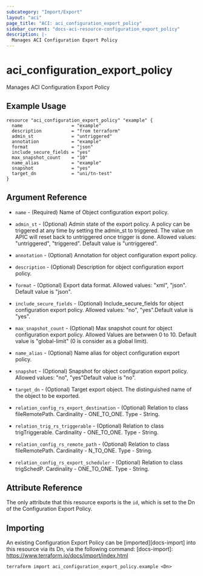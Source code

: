 ```yaml
---
subcategory: "Import/Export"
layout: "aci"
page_title: "ACI: aci_configuration_export_policy"
sidebar_current: "docs-aci-resource-configuration_export_policy"
description: |-
  Manages ACI Configuration Export Policy
---
```


# aci_configuration_export_policy

Manages ACI Configuration Export Policy

## Example Usage

```hcl
resource "aci_configuration_export_policy" "example" {
  name                  = "example"
  description           = "from terraform"
  admin_st              = "untriggered"
  annotation            = "example"
  format                = "json"
  include_secure_fields = "yes"
  max_snapshot_count    = "10"
  name_alias            = "example"
  snapshot              = "yes"
  target_dn             = "uni/tn-test"
}
```

## Argument Reference

- `name` - (Required) Name of Object configuration export policy.
- `admin_st` - (Optional) Admin state of the export policy. A policy can be triggered at any time by setting the admin_st to triggered. The value on APIC will reset back to untriggered once trigger is done. 
  Allowed values: "untriggered", "triggered". Default value is "untriggered".
- `annotation` - (Optional) Annotation for object configuration export policy.
- `description` - (Optional) Description for object configuration export policy.
- `format` - (Optional) Export data format.
  Allowed values: "xml", "json". Default value is "json".
- `include_secure_fields` - (Optional) Include_secure_fields for object configuration export policy.
  Allowed values: "no", "yes".Default value is "yes".
- `max_snapshot_count` - (Optional) Max snapshot count for object configuration export policy.
  Allowed Values are betwwen 0 to 10. Default value is "global-limit" (0 is consider as a global limit).
- `name_alias` - (Optional) Name alias for object configuration export policy.
- `snapshot` - (Optional) Snapshot for object configuration export policy.
  Allowed values: "no", "yes"Default value is "no".
- `target_dn` - (Optional) Target export object. The distinguished name of the object to be exported.

- `relation_config_rs_export_destination` - (Optional) Relation to class fileRemotePath. Cardinality - ONE_TO_ONE. Type - String.
- `relation_trig_rs_triggerable` - (Optional) Relation to class trigTriggerable. Cardinality - ONE_TO_ONE. Type - String.
- `relation_config_rs_remote_path` - (Optional) Relation to class fileRemotePath. Cardinality - N_TO_ONE. Type - String.
- `relation_config_rs_export_scheduler` - (Optional) Relation to class trigSchedP. Cardinality - ONE_TO_ONE. Type - String.

## Attribute Reference

The only attribute that this resource exports is the `id`, which is set to the
Dn of the Configuration Export Policy.

## Importing

An existing Configuration Export Policy can be [imported][docs-import] into this resource via its Dn, via the following command:
[docs-import]: https://www.terraform.io/docs/import/index.html

```
terraform import aci_configuration_export_policy.example <Dn>
```
